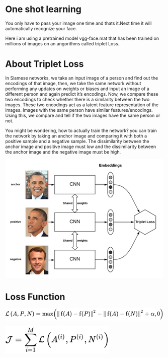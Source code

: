 # One shot learning
  

You only have to pass your image one time and thats it.Next time it will automatically recognize your face.
  

Here i am using a pretrained model vgg-face.mat that has been trained on millions of images on an angorithms called triplet Loss.
  

# About Triplet Loss
  
In Siamese networks, we take an input image of a person and find out the encodings of that image, then, we take the same network without performing any updates on weights or biases and input an image of a different person and again predict it’s encodings. Now, we compare these two encodings to check whether there is a similarity between the two images. These two encodings act as a latent feature representation of the images. Images with the same person have similar features/encodings. Using this, we compare and tell if the two images have the same person or not.
  
You might be wondering, how to actually train the network? you can train the network by taking an anchor image and comparing it with both a positive sample and a negative sample. The dissimilarity between the anchor image and positive image must low and the dissimilarity between the anchor image and the negative image must be high.

  
![alt text](https://github.com/sachin327/Face_Recognition_Using_vgg-face.mat/blob/main/triplet_loss_image.png)
  
# Loss Function
  
![alt text](https://github.com/sachin327/Face_Recognition_Using_vgg-face.mat/blob/main/triplet%20loss.svg)
  
![alt text](https://github.com/sachin327/Face_Recognition_Using_vgg-face.mat/blob/main/loss_triplet.svg)
